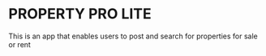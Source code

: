 PROPERTY PRO LITE
=================
This is an app that enables users to post and
search for properties for sale or rent
